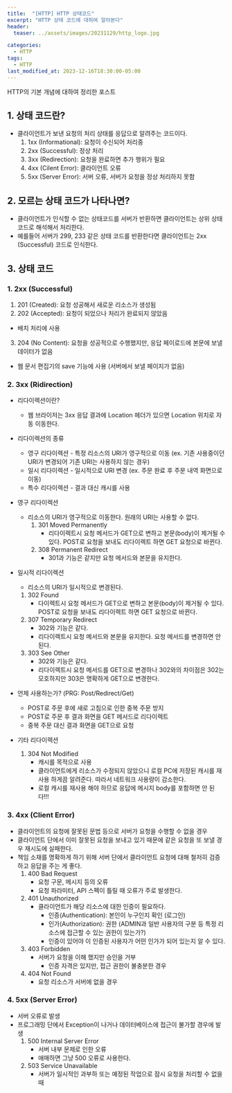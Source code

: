 ```yaml
---
title:  "[HTTP] HTTP 상태코드"
excerpt: "HTTP 상태 코드에 대하여 알아본다"
header:
  teaser: ../assets/images/20231129/http_logo.jpg

categories:
  - HTTP
tags:
  - HTTP
last_modified_at: 2023-12-16T18:30:00-05:00
---
```

HTTP의 기본 개념에 대하여 정리한 포스트
  
## 1. 상태 코드란?
+ 클라이언트가 보낸 요청의 처리 상태를 응답으로 알려주는 코드이다.
  1. 1xx (Informational): 요청이 수신되어 처리중
  2. 2xx (Successful): 정상 처리
  3. 3xx (Redirection): 요청을 완료하면 추가 행위가 필요
  4. 4xx (Cilent Error): 클라이언트 오류
  5. 5xx (Server Error): 서버 오류, 서버가 요청을 정상 처리하지 못함

## 2. 모르는 상태 코드가 나타나면?
 + 클라이언트가 인식할 수 없는 상태코드를 서버가 반환하면 클라이언트는 상위 상태코드로 해석해서 처리한다.
 + 예를들어 서버가 299, 233 같은 상태 코드를 반환한다면 클라이언트는 2xx (Successful) 코드로 인식한다.

## 3. 상태 코드

### 1. 2xx (Successful)
 1. 201 (Created): 요청 성공해서 새로운 리소스가 생성됨
 2. 202 (Accepted): 요청이 되었으나 처리가 완료되지 않았음
   + 배치 처리에 사용
 3. 204 (No Content): 요청을 성공적으로 수행했지만, 응답 페이로드에 본문에 보낼 데이터가 없음
   + 웹 문서 편집기의 save 기능에 사용 (서버에서 보낼 페이지가 없음) 

### 2. 3xx (Ridirection)
 + 리다이렉션이란?
   + 웹 브라이저는 3xx 응답 결과에 Location 헤더가 있으면 Location 위치로 자동 이동한다.
 + 리다이렉션의 종류
   + 영구 리다이렉션 - 특정 리소스의 URI가 영구적으로 이동 (ex. 기존 사용중이던 URI가 변경되어 기존 URI는 사용하지 않는 경우)
   + 일시 리다이렉션 - 일시적으로 URI 변경 (ex. 주문 완료 후 주문 내역 화면으로 이동)
   + 특수 리다이렉션 - 결과 대신 캐시를 사용

 + 영구 리다이렉션
   + 리소스의 URI가 영구적으로 이동한다. 원래의 URI는 사용할 수 없다.
     1. 301 Moved Permanently
        + 리다이렉트시 요청 메서드가 GET으로 변하고 본문(body)이 제거될 수 있다. POST로 요청을 보내도 리다이렉트 하면 GET 요청으로 바뀐다.
     2. 308 Permanent Redirect
        + 301과 기능은 같지만 요청 메서드와 본문을 유지한다.

 + 일시적 리다이렉션
    + 리소스의 URI가 일시적으로 변경된다.
     1. 302 Found
        + 다이렉트시 요청 메서드가 GET으로 변하고 본문(body)이 제거될 수 있다. POST로 요청을 보내도 리다이렉트 하면 GET 요청으로 바뀐다.
     2. 307 Temporary Redirect
        + 302와 기능은 같다.
        + 리다이렉트시 요청 메서드와 본문을 유지한다. 요청 메서드를 변경하면 안 된다.
     3. 303 See Other
        + 302와 기능은 같다.
        + 리다이렉트시 요청 메서드를 GET으로 변경하나 302와의 차이점은 302는 모호하지만 303은 명확하게 GET으로 변경한다.

 + 언제 사용하는가? (PRG: Post/Redirect/Get)
   + POST로 주문 후에 새로 고침으로 인한 중복 주문 방지
   + POST로 주문 후 결과 화면을 GET 메서드로 리다이렉트
   + 중복 주문 대신 결과 화면을 GET으로 요청

+ 기타 리다이렉션
   1. 304 Not Modified
      + 캐시를 목적으로 사용
      + 클라이언트에게 리소스가 수정되지 않았으니 로컬 PC에 저장된 캐시를 재사용 하게끔 알려준다. 따라서 네트워크 사용량이 감소한다.
      + 로컬 캐시를 재사용 해야 하므로 응답에 메시지 body를 포함하면 안 된다!!!

### 3. 4xx (Client Error)
 + 클라이언트의 요청에 잘못된 문법 등으로 서버가 요청을 수행할 수 없을 경우
 + 클라이언트 단에서 이미 잘못된 요청을 보내고 있기 때문에 같은 요청을 또 보낼 경우 재시도에 실패한다.
 + 책임 소재를 명확하게 하기 위해 서버 단에서 클라이언트 요청에 대해 철저히 검증하고 응답을 주는 게 좋다.
    1. 400 Bad Request
       + 요청 구문, 메시지 등의 오류
       + 요청 파라미터, API 스펙이 틀릴 때 오류가 주로 발생한다.
    2. 401 Unauthorized
       + 클라이언트가 해당 리소스에 대한 인증이 필요하다.
         + 인증(Authentication): 본인이 누구인지 확인 (로그인)
         + 인가(Authorization): 권한 (ADMIN과 일반 사용자의 구분 등 특정 리소스에 접근할 수 있는 권한이 있는가?)
         + 인증이 있어야 이 인증된 사용자가 어떤 인가가 되어 있는지 알 수 있다. 
    3. 403 Forbidden
       + 서버가 요청을 이해 했지만 승인을 거부
         + 인증 자격은 있지만, 접근 권한이 불충분한 경우
    4. 404 Not Found
        + 요청 리소스가 서버에 없을 경우

### 4. 5xx (Server Error)
 + 서버 오류로 발생
 + 프로그래밍 단에서 Exception이 나거나 데이터베이스에 접근이 불가할 경우에 발생
    1. 500 Internal Server Error
        + 서버 내부 문제로 인한 오류
        + 애매하면 그냥 500 오류로 사용한다.
    2. 503 Service Unavailable
        + 서버가 일시적인 과부하 또는 예정된 작업으로 잠시 요청을 처리할 수 없을 때